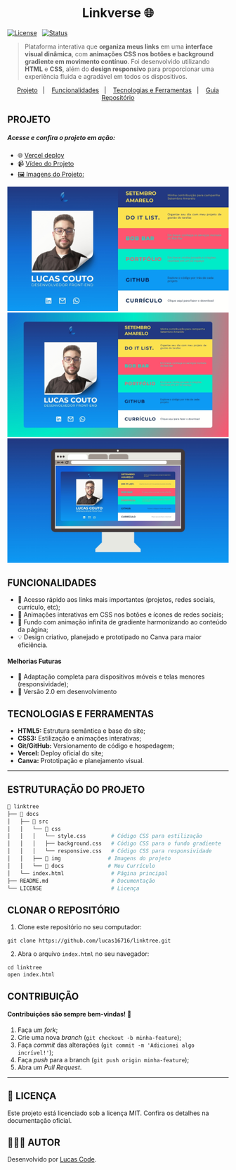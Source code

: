 <h1 align="center">Linkverse 🌐</h1>

<div>
  
[![License](https://img.shields.io/badge/Licença-MIT-yellow)](./LICENSE)&nbsp;&nbsp;
[![Status](https://img.shields.io/badge/Status-Desenvolvendo_melhorias-blue)]()

</div>

> Plataforma interativa que **organiza meus links** em uma **interface visual dinâmica**, com **animações CSS nos botões e background gradiente em movimento contínuo**. Foi desenvolvido utilizando **HTML** e **CSS**, além do **design responsivo** para proporcionar uma experiência fluida e agradável em todos os dispositivos.

<p align="center">
  <a href="#projeto">Projeto</a>&nbsp;&nbsp;&nbsp;|&nbsp;&nbsp;&nbsp;
  <a href="#funcionalidades">Funcionalidades</a>&nbsp;&nbsp;&nbsp;|&nbsp;&nbsp;&nbsp;
  <a href="#tecnologias-e-ferramentas">Tecnologias e Ferramentas</a>&nbsp;&nbsp;&nbsp;|&nbsp;&nbsp;&nbsp;
  <a href="#estruturação-do-projeto">Guia Repositório</a>
</p>

<h2 id="projeto">PROJETO</h2>
<h5>Acesse e confira o projeto em ação:</h5>

- 🌐 <a href="https://lucaslinkverse.vercel.app/">Vercel deploy</a>
- 📹 <a href="https://drive.google.com/file/d/12pos6GxiOvqwj7jLurg7gW5Kj3PXU54i/view?usp=sharing">Vídeo do Projeto
- 🖼️ Imagens do Projeto:

<div>
   <a target="_blank" href="">
   <img href="https://lucaslinkverse.vercel.app/" src="./docs/assets/img/prototipo2.jpg" alt="Imagem do protótipo inicial do site Linktree">
   </a>
   <a target="_blank" href="https://lucaslinkverse.vercel.app/">
   <img href="https://lucaslinkverse.vercel.app/" src="./docs/assets/img/prototipo1.jpg" alt="Imagem do protótipo final do site Linktree">
   </a>
   <a target="_blank" href="https://lucaslinkverse.vercel.app/">
   <img href="https://lucaslinkverse.vercel.app/" src="./docs/assets/img/mockup.jpg" alt="Imagem do protótipo final do site Linktree">
   </a>
 </div>

<h2 id="funcionalidades">FUNCIONALIDADES</h2>

- 🔗 Acesso rápido aos links mais importantes (projetos, redes sociais, currículo, etc);
- 🎨 Animações interativas em CSS nos botões e ícones de redes sociais;
- 🌈 Fundo com animação infinita de gradiente harmonizando ao conteúdo da página;
- 💡 Design criativo, planejado e prototipado no Canva para maior eficiência.

<h4>Melhorias Futuras</h4>

- 📲 Adaptação completa para dispositivos móveis e telas menores (responsividade);
- 🚀 Versão 2.0 em desenvolvimento

<h2 id="tecnologias-e-ferramentas">TECNOLOGIAS E FERRAMENTAS</h2>

- **HTML5:** Estrutura semântica e base do site;
- **CSS3:** Estilização e animações interativas;
- **Git/GitHub:** Versionamento de código e hospedagem;
- **Vercel:** Deploy oficial do site;
- **Canva:** Prototipação e planejamento visual.

---

<h2 id="estruturação-do-projeto">ESTRUTURAÇÃO DO PROJETO</h2>

```bash
📁 linktree
├── 📁 docs
│   ├── 📂 src
│   │   └── 📂 css
│   │   │   └── style.css        # Código CSS para estilização
│   │   │   ├── background.css   # Código CSS para o fundo gradiente
│   │   │   └── responsive.css   # Código CSS para responsividade
│   │   ├── 📂 img               # Imagens do projeto
│   │   └── 📂 docs              # Meu Currículo
│   └── index.html               # Página principal
├── README.md                    # Documentação
└── LICENSE                      # Licença

```

<h2>CLONAR O REPOSITÓRIO</h2>

1. Clone este repositório no seu computador:

```
git clone https://github.com/lucas16716/linktree.git
```

2. Abra o arquivo `index.html` no seu navegador:

```
cd linktree
open index.html
```

<h2>CONTRIBUIÇÃO</h2>
<h4>Contribuições são sempre bem-vindas! 🤝</h4>

1. Faça um _fork_;
2. Crie uma nova _branch_ (`git checkout -b minha-feature`);
3. Faça _commit_ das alterações (`git commit -m 'Adicionei algo incrível!'`);
4. Faça _push_ para a branch (`git push origin minha-feature`);
5. Abra um _Pull Request_.

---

<h2>📝 LICENÇA</h2> 
<p>Este projeto está licenciado sob a licença MIT. Confira os detalhes na documentação oficial.</p>

<h2>🧑🏻‍💻 AUTOR</h2> 
<p>Desenvolvido por <a href="https://lucaslinkverse.vercel.app/">Lucas Code</a>.</p>
